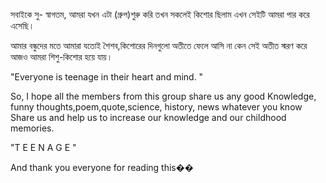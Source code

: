 
সবাইকে সু- স্বাগতম,
আমরা যখন এটা (গ্রুপ)শুরু করি তখন সকলেই কিশোর ছিলাম এখন সেইটি আমরা পার করে এসেছি।

আমার বন্ধুদের মতে আমারা যতোই শৈশব,কিশোরের দিনগুলো অতীতে ফেলে আসি না কেন সেই অতীত স্মরণ করে আজও আমরা শিশু-কিশোর হয়ে যায়।

"Everyone is teenage in their heart and mind. "

So, I hope all the members from this group share us any good Knowledge, funny thoughts,poem,quote,science, history, news whatever you know Share us and help us to increase our knowledge and our childhood memories.

"T E E N A G E "

And thank you everyone for reading this��
